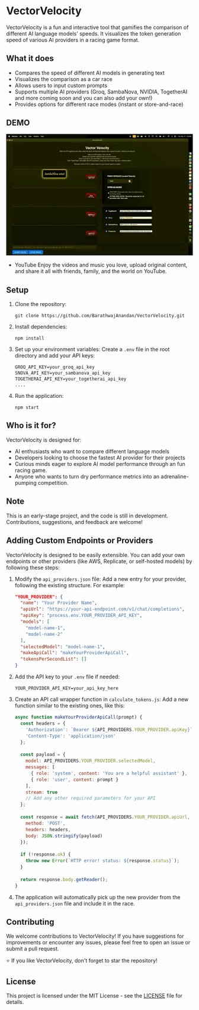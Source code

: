 # VectorVelocity

VectorVelocity is a fun and interactive tool that gamifies the comparison of different AI language models' speeds. It visualizes the token generation speed of various AI providers in a racing game format.

## What it does

- Compares the speed of different AI models in generating text
- Visualizes the comparison as a car race
- Allows users to input custom prompts
- Supports multiple AI providers  (Groq, SambaNova, NVIDIA, TogetherAI  and more coming soon and you can also add your own!)
- Provides options for different race modes (instant or store-and-race)

## DEMO

[![Watch the video](https://github.com/BarathwajAnandan/VectorVelocity/blob/main/images/0734B7CE-B018-4038-BB22-53FAF20AC9F6.gif)]([https://youtu.be/VIDEO_ID](https://github.com/BarathwajAnandan/VectorVelocity/blob/main/images/0734B7CE-B018-4038-BB22-53FAF20AC9F6.gif))
 - YouTube
Enjoy the videos and music you love, upload original content, and share it all with friends, family, and the world on YouTube.
 

## Setup

1. Clone the repository:
   ```
   git clone https://github.com/BarathwajAnandan/VectorVelocity.git
   ```

2. Install dependencies:
   ```
   npm install
   ```

3. Set up your environment variables:
   Create a `.env` file in the root directory and add your API keys:
   ```
   GROQ_API_KEY=your_groq_api_key
   SNOVA_API_KEY=your_sambanova_api_key
   TOGETHERAI_API_KEY=your_togetherai_api_key
   ....
   ```

4. Run the application:
   ```
   npm start
   ```

## Who is it for?

VectorVelocity is designed for:
- AI enthusiasts who want to compare different language models
- Developers looking to choose the fastest AI provider for their projects
- Curious minds eager to explore AI model performance through an fun racing game.
- Anyone who wants to turn dry performance metrics into an adrenaline-pumping competition.

## Note

This is an early-stage project, and the code is still in development. Contributions, suggestions, and feedback are welcome!

## Adding Custom Endpoints or Providers

VectorVelocity is designed to be easily extensible. You can add your own endpoints or other providers (like AWS, Replicate, or self-hosted models) by following these steps:

1. Modify the `api_providers.json` file:
   Add a new entry for your provider, following the existing structure. For example:

   ```json
   "YOUR_PROVIDER": {
     "name": "Your Provider Name",
     "apiUrl": "https://your-api-endpoint.com/v1/chat/completions",
     "apiKey": "process.env.YOUR_PROVIDER_API_KEY",
     "models": [
       "model-name-1",
       "model-name-2"
     ],
     "selectedModel": "model-name-1",
     "makeApiCall": "makeYourProviderApiCall",
     "tokensPerSecondList": []
   }
   ```

2. Add the API key to your `.env` file if needed:
   ```
   YOUR_PROVIDER_API_KEY=your_api_key_here
   ```

3. Create an API call wrapper function in `calculate_tokens.js`:
   Add a new function similar to the existing ones, like this:

   ```javascript
   async function makeYourProviderApiCall(prompt) {
     const headers = {
       'Authorization': `Bearer ${API_PROVIDERS.YOUR_PROVIDER.apiKey}`,
       'Content-Type': 'application/json'
     };
     
     const payload = {
       model: API_PROVIDERS.YOUR_PROVIDER.selectedModel,
       messages: [
         { role: 'system', content: 'You are a helpful assistant' },
         { role: 'user', content: prompt }
       ],
       stream: true
       // Add any other required parameters for your API
     };

     const response = await fetch(API_PROVIDERS.YOUR_PROVIDER.apiUrl, {
       method: 'POST',
       headers: headers,
       body: JSON.stringify(payload)
     });

     if (!response.ok) {
       throw new Error(`HTTP error! status: ${response.status}`);
     }

     return response.body.getReader();
   }
   ```

4. The application will automatically pick up the new provider from the `api_providers.json` file and include it in the race.

## Contributing

We welcome contributions to VectorVelocity! If you have suggestions for improvements or encounter any issues, please feel free to open an issue or submit a pull request.

⭐ If you like VectorVelocity, don't forget to star the repository!

## License

This project is licensed under the MIT License - see the [LICENSE](LICENSE) file for details.
